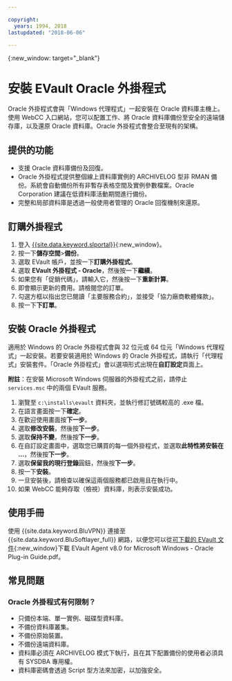 ```yaml
---

copyright:
  years: 1994, 2018
lastupdated: "2018-06-06"

---
```

{:new_window: target="_blank"}

# 安裝 EVault Oracle 外掛程式

Oracle 外掛程式會與「Windows 代理程式」一起安裝在 Oracle 資料庫主機上。使用 WebCC 入口網站，您可以配置工作、將 Oracle 資料庫備份至安全的遠端儲存庫，以及還原 Oracle 資料庫。Oracle 外掛程式會整合至現有的架構。

## 提供的功能

- 支援 Oracle 資料庫備份及回復。
- Oracle 外掛程式提供整個線上資料庫實例的 ARCHIVELOG 型非 RMAN 備份。系統會自動備份所有非暫存表格空間及實例參數檔案。Oracle Corporation 建議在低資料庫活動期間進行備份。
- 完整和局部資料庫是透過一般使用者管理的 Oracle 回復機制來還原。

## 訂購外掛程式

1. 登入 [{{site.data.keyword.slportal}}](https://control.softlayer.com/){:new_window}。
2. 按一下**儲存空間**>**備份**。
3. 選取 EVault 帳戶，並按一下**訂購外掛程式**。
4. 選取 **EVault 外掛程式 - Oracle**，然後按一下**繼續**。
5. 如果您有「促銷代碼」，請輸入它，然後按一下**重新計算**。
6. 即會顯示更新的費用。請檢閱您的訂單。
7. 勾選方框以指出您已閱讀「主要服務合約」，並接受「協力廠商軟體條款」。 
8. 按一下**下訂單**。

## 安裝 Oracle 外掛程式

適用於 Windows 的 Oracle 外掛程式會與 32 位元或 64 位元「Windows 代理程式」一起安裝。若要安裝適用於 Windows 的 Oracle 外掛程式，請執行「代理程式」安裝套件。「Oracle 外掛程式」會以選項形式出現在**自訂設定**頁面上。

**附註**：在安裝 Microsoft Windows 伺服器的外掛程式之前，請停止 `services.msc` 中的兩個 EVault 服務。  

1. 瀏覽至 `c:\installs\evault` 資料夾，並執行修訂號碼較高的 .exe 檔。
2. 在語言畫面按一下**確定**。
3. 在歡迎使用畫面按**下一步**。
4. 選取**修改安裝**，然後按**下一步**。
5. 選取**保持不變**，然後按**下一步**。
6. 在自訂設定畫面中，選取您已購買的每一個外掛程式，並選取**此特性將安裝在 ...**，然後按**下一步**。
7. 選取**保留我的現行登錄**圓鈕，然後按**下一步**。
8. 按一下**安裝**。
9. 一旦安裝後，請檢查以確保這兩個服務都已啟用且在執行中。
10. 如果 WebCC 能夠存取（檢視）資料庫，則表示安裝成功。 

## 使用手冊

使用 {{site.data.keyword.BluVPN}} 連接至 {{site.data.keyword.BluSoftlayer_full}} 網路，以便您可以從[可下載的 EVault 文件](http://downloads.service.softlayer.com/evault/Documentation/){:new_window}下載 EVault Agent v8.0 for Microsoft Windows - Oracle Plug-in Guide.pdf。

## 常見問題

### Oracle 外掛程式有何限制？
- 只備份本端、單一實例、磁碟型資料庫。
- 不備份資料庫叢集。
- 不備份原始裝置。
- 不備份遠端資料庫。
- 資料庫必須在 ARCHIVELOG 模式下執行，且在其下配置備份的使用者必須具有 SYSDBA 專用權。
- 資料庫密碼會透過 Script 型方法來加密，以加強安全。
